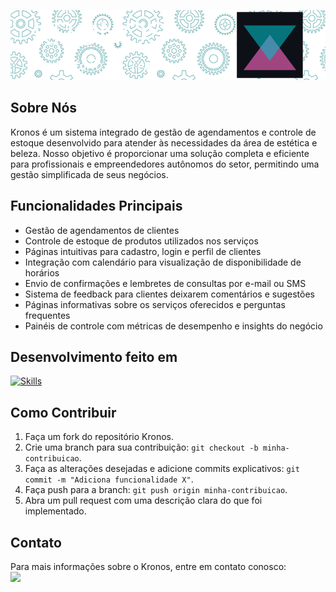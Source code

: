 ![Kronos Logo](github-header-teste.png)

## Sobre Nós

Kronos é um sistema integrado de gestão de agendamentos e controle de estoque desenvolvido para atender às necessidades da área de estética e beleza. Nosso objetivo é proporcionar uma solução completa e eficiente para profissionais e empreendedores autônomos do setor, permitindo uma gestão simplificada de seus negócios.

## Funcionalidades Principais

- Gestão de agendamentos de clientes
- Controle de estoque de produtos utilizados nos serviços
- Páginas intuitivas para cadastro, login e perfil de clientes
- Integração com calendário para visualização de disponibilidade de horários
- Envio de confirmações e lembretes de consultas por e-mail ou SMS
- Sistema de feedback para clientes deixarem comentários e sugestões
- Páginas informativas sobre os serviços oferecidos e perguntas frequentes
- Painéis de controle com métricas de desempenho e insights do negócio

## Desenvolvimento feito em

[![Skills](https://skills.thijs.gg/icons?i=html,css,js,nodejs,mysql,py,kotlin,figma)](https://skills.thijs.gg)

## Como Contribuir

1. Faça um fork do repositório Kronos.
2. Crie uma branch para sua contribuição: `git checkout -b minha-contribuicao`.
3. Faça as alterações desejadas e adicione commits explicativos: `git commit -m "Adiciona funcionalidade X"`.
4. Faça push para a branch: `git push origin minha-contribuicao`.
5. Abra um pull request com uma descrição clara do que foi implementado.

## Contato

Para mais informações sobre o Kronos, entre em contato conosco: <br>
<a href="https://app.pipefy.com/public/form/eZxrr_yO">
<img height="40px" src="https://venturebeat.com/wp-content/uploads/2019/07/pipefy-logo-1200x600.png?fit=400%2C200&strip=all">
</a>

